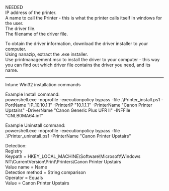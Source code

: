NEEDED  
IP address of the printer.  
A name to call the Printer - this is what the printer calls itself in windows for the user.  
The driver file.  
The filename of the driver file.  
  
To obtain the driver information, download the driver installer to your computer.  
Using nanazip, extract the .exe installer.  
Use printmanagement.msc to install the driver to your computer - this way you can find out which driver file contains the driver you need, and its name.  
  
----  
  
Intune Win32 installation commands  
  
Example Install command:  
powershell.exe -noprofile -executionpolicy bypass -file .\Printer_install.ps1 -PortName "IP_10.10.1.1" -PrinterIP "10.1.1.1" -PrinterName "Canon Printer Upstairs" -DriverName "Canon Generic Plus UFR II" -INFFile "CNLB0MA64.inf"  
  
Example Uninstall command:  
powershell.exe -noprofile -executionpolicy bypass -file .\Printer_uninstall.ps1 -PrinterName "Canon Printer Upstairs"  
  
Detection:  
Registry  
Keypath = HKEY_LOCAL_MACHINE\Software\Microsoft\Windows NT\CurrentVersion\Print\Printers\Canon Printer Upstairs  
Value name = Name  
Detection method = String comparison  
Operator = Equals  
Value = Canon Printer Upstairs  
